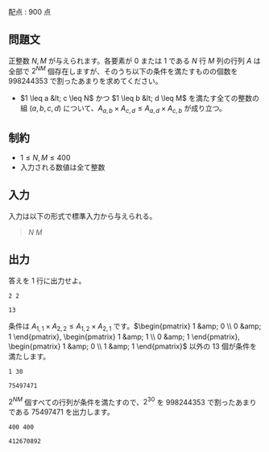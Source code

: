 配点 : $900$ 点

## 問題文

正整数 $N, M$ が与えられます。各要素が $0$ または $1$ である $N$ 行 $M$ 列の行列 $A$ は全部で $2^{NM}$ 個存在しますが、そのうち以下の条件を満たすものの個数を $998244353$ で割ったあまりを求めてください。

- $1 \leq a &lt; c \leq N$ かつ $1 \leq b &lt; d \leq M$ を満たす全ての整数の組 $(a, b, c, d)$ について、$A_{a, b} \times A_{c, d} \leq A_{a, d} \times A_{c, b}$ が成り立つ。

## 制約

- $1 \leq N, M \leq 400$
- 入力される数値は全て整数

## 入力

入力は以下の形式で標準入力から与えられる。

> $N$ $M$

## 出力

答えを $1$ 行に出力せよ。

```input1
2 2
```

```output1
13
```

条件は $A_{1,1} \times A_{2,2} \leq A_{1,2} \times A_{2,1}$ です。$\begin{pmatrix} 1 &amp; 0 \\ 0 &amp; 1 \end{pmatrix}, \begin{pmatrix} 1 &amp; 1 \\ 0 &amp; 1 \end{pmatrix}, \begin{pmatrix} 1 &amp; 0 \\ 1 &amp; 1 \end{pmatrix}$ 以外の $13$ 個が条件を満たします。

```input2
1 30
```

```output2
75497471
```

$2^{NM}$ 個すべての行列が条件を満たすので、$2^{30}$ を $998244353$ で割ったあまりである $75497471$ を出力します。

```input3
400 400
```

```output3
412670892
```